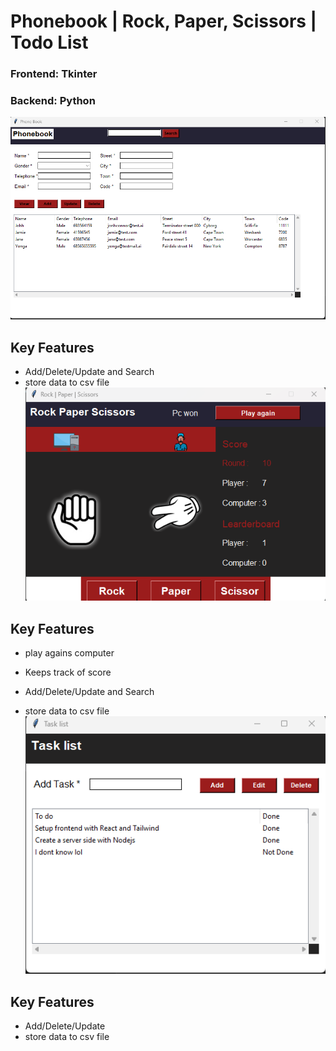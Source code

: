 # Phonebook | Rock, Paper, Scissors | Todo List

### Frontend: Tkinter
### Backend: Python

![Project Image](phonebook.png)


## Key Features

- Add/Delete/Update and Search
- store data to csv file
![Project Image](paper.png)


## Key Features

- play agains computer
- Keeps track of score

- Add/Delete/Update and Search
- store data to csv file
![Project Image](task.png)


## Key Features

- Add/Delete/Update
- store data to csv file